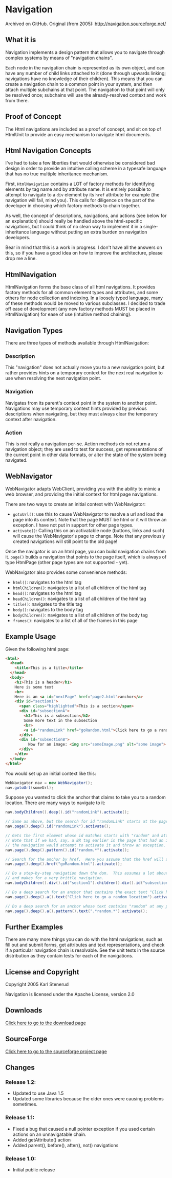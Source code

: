 Navigation
==========

Archived on GitHub. Original (from 2005): http://navigation.sourceforge.net/


What it is
----------

Navigation implements a design pattern that allows you to navigate through complex systems by means of "navigation chains".

Each node in the navigation chain is represented as its own object, and can have any number of child links attached to it (done through upwards linking; navigations have no knowledge of their children). This means that you can create a navigation chain to a common point in your system, and then attach multiple subchains at that point. The navigation to that point will only be resolved once; subchains will use the already-resolved context and work from there.


Proof of Concept
----------------

The Html navigations are included as a proof of concept, and sit on top of HtmlUnit to provide an easy mechanism to navigate html documents.


Html Navigation Concepts
------------------------

I've had to take a few liberties that would otherwise be considered bad design in order to provide an intuitive calling scheme in a typesafe language that has no true multiple inheritance mechanism.

First, `HtmlNavigation` contains a LOT of factory methods for identifying elements by tag name and by attribute name.
It is entirely possible to attempt to navigate to a `div` element by its `href` attribute for example (the navigation will fail, mind you). This calls for diligence on the part of the developer in choosing which factory methods to chain together.

As well, the concept of descriptions, navigations, and actions (see below for an explanation) should really be handled above the html-specific navigations, but I could think of no clean way to implement it in a single-inheritance language without putting an extra burden on navigation developers.

Bear in mind that this is a work in progress. I don't have all the answers on this, so if you have a good idea on how to improve the architecture, please drop me a line.


HtmlNavigation
--------------

HtmlNavigation forms the base class of all html navigations. It provides factory methods for all common element types and attributes, and some others for node collection and indexing. In a loosely typed language, many of these methods would be moved to various subclasses. I decided to trade off ease of development (any new factory methods MUST be placed in HtmlNavigation) for ease of use (intuitive method chaining).


Navigation Types
----------------

There are three types of methods available through HtmlNavigation:

### Description

This "navigation" does not actually move you to a new navigation point, but rather provides hints on a temporary context for the next real navigation to use when resolving the next navigation point.

### Navigation

Navigates from its parent's context point in the system to another point. Navigations may use temporary context hints provided by previous descriptions when navigating, but they must always clear the temporary context after navigation.

### Action

This is not really a navigation per-se. Action methods do not return a navigation object; they are used to test for success, get representations of the current point in other data formats, or alter the state of the system being navigated.


WebNavigator
------------

WebNavigator adapts WebClient, providing you with the ability to mimic a web browser, and providing the initial context for html page navigations.

There are two ways to create an initial context with WebNavigator:

* `gotoUrl()`: use this to cause WebNavigator to resolve a url and load the page into its context. Note that the page MUST be html or it will throw an exception. I have not put in support for other page types.
* `activate()`: Calling this on an activatable node (buttons, links and such) will cause the WebNavigator's page to change. Note that any previously created navigations will still point to the old page!

Once the navigator is on an html page, you can build navigation chains from it. `page()` builds a navigation that points to the page itself, which is always of type HtmlPage (other page types are not supported - yet).

WebNavigator also provides some convenience methods:

* `html()`: navigates to the html tag
* `htmlChildren()`: navigates to a list of all children of the html tag
* `head()`: navigates to the html tag
* `headChildren()`: navigates to a list of all children of the html tag
* `title()`: navigates to the title tag
* `body()`: navigates to the body tag
* `bodyChildren()`: navigates to a list of all children of the body tag
* `frames()`: navigates to a list of all of the frames in this page


Example Usage
-------------

Given the following html page:

```html
<html>
  <head>
    <title>This is a title</title>
  </head>
  <body>
    <h1>This is a header</h1>
    Here is some text
    <br>
    Here is an <a id="nextPage" href="page2.html">anchor</a>
    <div id="section1">
      <span class="highlighted">This is a section</span>
      <div id="subsectionA">
        <h2>This is a subsection</h2>
        Some more text in the subsection
        <br>
        <a id="randomLink" href="goRandom.html">Click here to go a random location</a>
      </div>
      <div id="subsectionB">
          Now for an image: <img src="someImage.png" alt="some image">
      </div>
    </div>
  </body>
</html>
```    

You would set up an initial context like this:

```java
WebNavigator nav = new WebNavigator();
nav.gotoUrl(someUrl);
```    

Suppose you wanted to click the anchor that claims to take you to a random location. There are many ways to navigate to it:

```java
nav.bodyChildren().deep().id("randomLink").activate();

// Same as above, but the search for id "randomLink" starts at the page level
nav.page().deep().id("randomLink").activate();

// Gets the first element whose id matches starts with "random" and attempts to activate it.
// Note that if we had, say, a BR tag earlier in the page that had an id of "randomBreak",
// the navigation would attempt to activate it and throw an exception.
nav.page().deep().pattern().id("random.*").activate();

// Search for the anchor by href.  Here you assume that the href will always be "goRandom.html".
nav.page().deep().href("goRandom.html").activate();

// Do a step-by-step navigation down the dom.  This assumes a lot about the page layout,
// and makes for a very brittle navigation.
nav.bodyChildren().div().id("section1").children().div().id("subsectionA").children().a().activate();

// Do a deep search for an anchor that contains the exact text "Click here to go a random location"
nav.page().deep().a().text("Click here to go a random location").activate();

// Do a deep search for an anchor whose text contains "random" at any point.
nav.page().deep().a().pattern().text(".*random.*").activate();
```


Further Examples
----------------

There are many more things you can do with the html navigations, such as fill out and submit forms, get attributes and text representations, and check if a particular navigation chain is resolvable. See the unit tests in the source distribution as they contain tests for each of the navigations.


License and Copyright
---------------------

Copyright 2005 Karl Stenerud

Navigation is licensed under the Apache License, version 2.0


Downloads
---------

[Click here to go to the download page](https://sourceforge.net/project/showfiles.php?group_id=143763)


SourceForge
-----------

[Click here to go to the sourceforge project page](http://sourceforge.net/projects/navigation/)


Changes
-------

### Release 1.2:

* Updated to use Java 1.5
* Updated some libraries because the older ones were causing problems sometimes.

### Release 1.1:

* Fixed a bug that caused a null pointer exception if you used certain actions on an unnavigatable chain.
* Added getAttribute() action
* Added parent(), before(), after(), not() navigations

### Release 1.0:

* Initial public release

